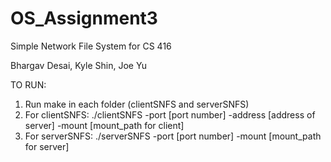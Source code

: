 # OS_Assignment3
Simple Network File System for CS 416

Bhargav Desai, Kyle Shin, Joe Yu

TO RUN:

1. Run make in each folder (clientSNFS and serverSNFS)
2. For clientSNFS: ./clientSNFS -port [port number] -address [address of server] -mount [mount_path for client]
3. For serverSNFS: ./serverSNFS -port [port number] -mount [mount_path for server]
